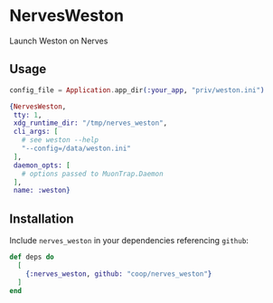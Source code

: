 # NervesWeston

Launch Weston on Nerves

## Usage

```elixir
config_file = Application.app_dir(:your_app, "priv/weston.ini")

{NervesWeston,
 tty: 1,
 xdg_runtime_dir: "/tmp/nerves_weston",
 cli_args: [
   # see weston --help
   "--config=/data/weston.ini"
 ],
 daemon_opts: [
   # options passed to MuonTrap.Daemon
 ],
 name: :weston}
```

## Installation

Include `nerves_weston` in your dependencies referencing `github`:

```elixir
def deps do
  [
    {:nerves_weston, github: "coop/nerves_weston"}
  ]
end
```
